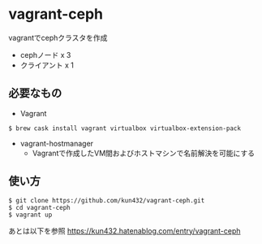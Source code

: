 # vagrant-ceph

vagrantでcephクラスタを作成

- cephノード x 3
- クライアント x 1

## 必要なもの

- Vagrant

```
$ brew cask install vagrant virtualbox virtualbox-extension-pack
```

- vagrant-hostmanager
  - Vagrantで作成したVM間およびホストマシンで名前解決を可能にする

## 使い方

```
$ git clone https://github.com/kun432/vagrant-ceph.git
$ cd vagrant-ceph
$ vagrant up
```

あとは以下を参照
https://kun432.hatenablog.com/entry/vagrant-ceph

